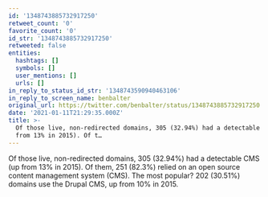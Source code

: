 ```yaml
---
id: '1348743885732917250'
retweet_count: '0'
favorite_count: '0'
id_str: '1348743885732917250'
retweeted: false
entities:
  hashtags: []
  symbols: []
  user_mentions: []
  urls: []
in_reply_to_status_id_str: '1348743590940463106'
in_reply_to_screen_name: benbalter
original_url: https://twitter.com/benbalter/status/1348743885732917250
date: '2021-01-11T21:29:35.000Z'
title: >-
  Of those live, non-redirected domains, 305 (32.94%) had a detectable CMS (up
  from 13% in 2015). Of t…
---
```


Of those live, non-redirected domains, 305 (32.94%) had a detectable CMS (up from 13% in 2015). Of them, 251 (82.3%) relied on an open source content management system (CMS). The most popular? 202 (30.51%) domains use the Drupal CMS, up from 10% in 2015.